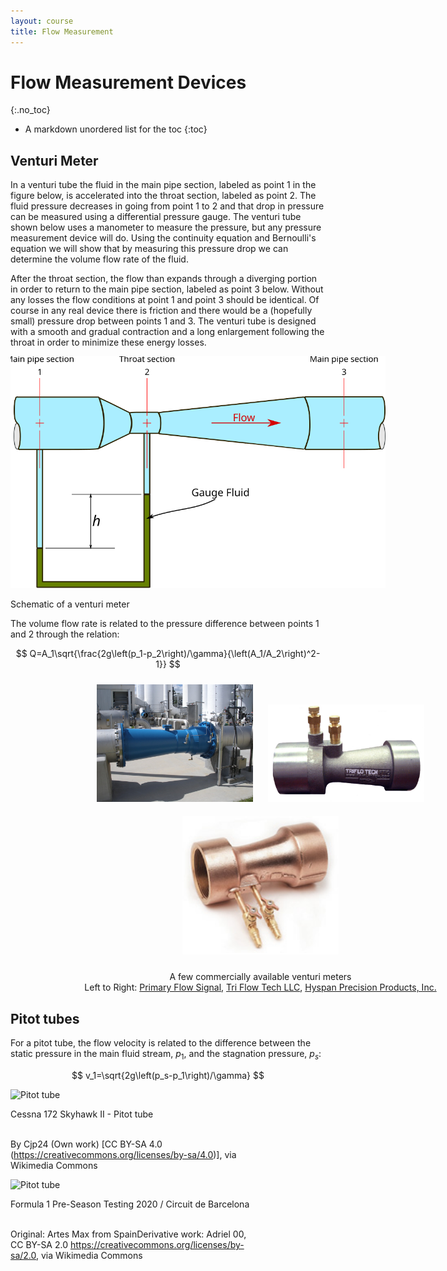 ```yaml
---
layout: course
title: Flow Measurement
---
```


# Flow Measurement Devices
{:.no_toc}

* A markdown unordered list for the toc
{:toc}

## Venturi Meter

In a venturi tube the fluid in the main pipe section, labeled as point 1 in the figure below, is accelerated into the throat section, labeled as point 2.  The fluid pressure decreases in going from point 1 to 2 and that drop in pressure can be measured using a differential pressure gauge.  The venturi tube shown below uses a manometer to measure the pressure, but any pressure measurement device will do.  Using the continuity equation and Bernoulli's equation we will show that by measuring this pressure drop we can determine the volume flow rate of the fluid.   

After the throat section, the flow than expands through a diverging portion in order to return to the main pipe section, labeled as point 3 below.  Without any losses the flow conditions at point 1 and point 3 should be identical.  Of course in any real device there is friction and there would be a (hopefully small) pressure drop between points 1 and 3.  The venturi tube is designed with a smooth and gradual contraction and a long enlargement following the throat in order to minimize these energy losses.

<div class="photo" style="width: 600px;">
  <img src="img/venturi.svg" alt="Venturi meter">
  <p>
  Schematic of a venturi meter
  </p>
</div>



The volume flow rate is related to the pressure difference between points 1 and 2 through the relation:

$$
Q=A_1\sqrt{\frac{2g\left(p_1-p_2\right)/\gamma}{\left(A_1/A_2\right)^2-1}}
$$

<div class="photo" style="width: 800px;  text-align:center">
  <img src="img/Venturi-PFS.jpg"  style="width:250px; height:auto; display: inline-block; padding: 10px;">
  <img src="img/Venturi-TriFlow.jpg"  style="width:250px; height:auto; display: inline-block; padding: 10px;">
  <img src="img/Venturi-Hyspan.jpg"  style="width:250px; height:auto; display: inline-block; padding: 10px;">
  <p>
  A few commercially available venturi meters<BR>
  Left to Right: <a href="https://www.primaryflowsignal.com/products/venturi-flow-meters/">Primary Flow Signal</a>, <a href="https://www.triflotech.com/">Tri Flow Tech LLC</a>, <a href="https://www.hyspan.com/Venturi5000.html">Hyspan Precision Products, Inc.</a>
  </p>
</div>


## Pitot tubes




For a pitot tube, the flow velocity is related to the difference between the static pressure in the main fluid stream, $p_1$, and the stagnation pressure, $p_s$:

$$
v_1=\sqrt{2g\left(p_s-p_1\right)/\gamma}
$$


<div class="photo" style="width: 400px;">
  <img src="https://upload.wikimedia.org/wikipedia/commons/thumb/3/3d/Cessna_172_Skyhawk_II_-_Pitot_tube.jpg/512px-Cessna_172_Skyhawk_II_-_Pitot_tube.jpg" alt="Pitot tube">
  <p>
  Cessna 172 Skyhawk II - Pitot tube<BR><BR>

  By Cjp24 (Own work) [CC BY-SA 4.0 (https://creativecommons.org/licenses/by-sa/4.0)], via Wikimedia Commons
  </p>
</div>

<div class="photo" style="width: 400px;">
  <img src="https://upload.wikimedia.org/wikipedia/commons/c/c3/2020_Formula_One_tests_Barcelona%2C_Williams_FW43%2C_Russell%2C_pitot_tubes_%28cropped%29.jpg" alt="Pitot tube">
  <p>
  Formula 1 Pre-Season Testing 2020 / Circuit de Barcelona<BR><BR>

  Original:  Artes Max from SpainDerivative work:  Adriel 00, CC BY-SA 2.0 <https://creativecommons.org/licenses/by-sa/2.0>, via Wikimedia Commons
  </p>
</div>






